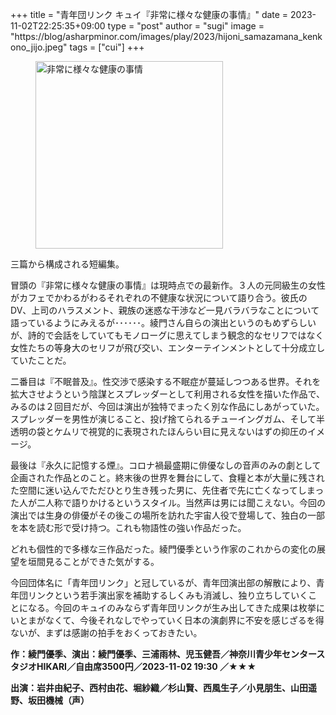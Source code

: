 +++
title = "青年団リンク キュイ『非常に様々な健康の事情』"
date = 2023-11-02T22:25:35+09:00
type = "post"
author = "sugi"
image = "https://blog/asharpminor.com/images/play/2023/hijoni_samazamana_kenkono_jijo.jpeg"
tags = ["cui"]
+++
<figure class="alignleft"><img src="/images/play/2023/hijoni_samazamana_kenkono_jijo.jpeg" alt="非常に様々な健康の事情" style="width: 300px !important;"></figure>

三篇から構成される短編集。

冒頭の『非常に様々な健康の事情』は現時点での最新作。３人の元同級生の女性がカフェでかわるがわるそれぞれの不健康な状況について語り合う。彼氏のDV、上司のハラスメント、親族の迷惑な干渉など一見バラバラなことについて語っているようにみえるが･･････。綾門さん自らの演出というのもめずらしいが、詩的で会話をしていてもモノローグに思えてしまう観念的なセリフではなく女性たちの等身大のセリフが飛び交い、エンターテインメントとして十分成立していたことだ。

二番目は『不眠普及』。性交渉で感染する不眠症が蔓延しつつある世界。それを拡大させようという陰謀とスプレッダーとして利用される女性を描いた作品で、みるのは２回目だが、今回は演出が独特でまったく別な作品にしあがっていた。スプレッダーを男性が演じること、投げ捨てられるチューイングガム、そして半透明の袋とケムリで視覚的に表現されたほんらい目に見えないはずの抑圧のイメージ。

最後は『永久に記憶する煙』。コロナ禍最盛期に俳優なしの音声のみの劇として企画された作品とのこと。終末後の世界を舞台にして、食糧と本が大量に残された空間に迷い込んでただひとり生き残った男に、先住者で先に亡くなってしまった人が二人称で語りかけるというスタイル。当然声は男には聞こえない。今回の演出では生身の俳優がその後この場所を訪れた宇宙人役で登場して、独白の一部を本を読む形で受け持つ。これも物語性の強い作品だった。

どれも個性的で多様な三作品だった。綾門優季という作家のこれからの変化の展望を垣間見ることができた気がする。

今回団体名に「青年団リンク」と冠しているが、青年団演出部の解散により、青年団リンクという若手演出家を補助するしくみも消滅し、独り立ちしていくことになる。今回のキュイのみならず青年団リンクが生み出してきた成果は枚挙にいとまがなくて、今後それなしでやっていく日本の演劇界に不安を感じざるを得ないが、まずは感謝の拍手をおくっておきたい。

**作：綾門優季、演出：綾門優季、三浦雨林、児玉健吾／神奈川青少年センタースタジオHIKARI／自由席3500円／2023-11-02 19:30 ／★★★**

**出演：岩井由紀子、西村由花、堀紗織／杉山賢、西風生子／小見朋生、山田遥野、坂田機械（声）**
